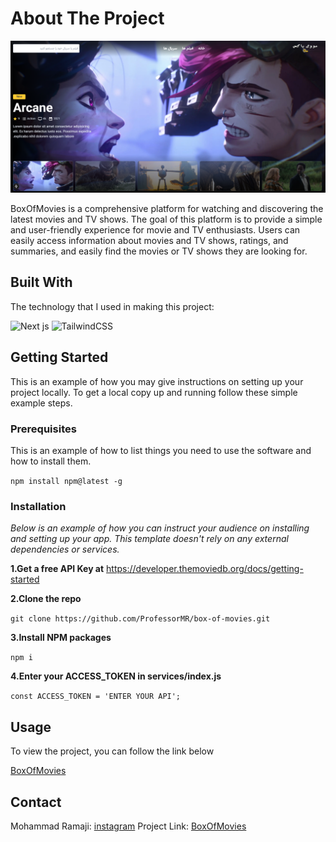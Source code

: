 # About The Project


![box-of-movies](./public/images/desktop-preview.png)

BoxOfMovies is a comprehensive platform for watching and discovering the latest movies and TV shows. The goal of this platform is to provide a simple and user-friendly experience for movie and TV enthusiasts. Users can easily access information about movies and TV shows, ratings, and summaries, and easily find the movies or TV shows they are looking for.

## Built With

The technology that I used in making this project:

![Next js](https://img.shields.io/badge/next.js-000000?style=for-the-badge&logo=nextdotjs&logoColor=white)
![TailwindCSS](https://img.shields.io/badge/tailwindcss-%2338B2AC.svg?style=for-the-badge&logo=tailwind-css&logoColor=white)

## Getting Started

This is an example of how you may give instructions on setting up your project locally. To get a local copy up and running follow these simple example steps.

### Prerequisites

This is an example of how to list things you need to use the software and how to install them.

`npm install npm@latest -g`

### Installation

_Below is an example of how you can instruct your audience on installing and setting up your app. This template doesn't rely on any external dependencies or services._

**1.Get a free API Key at** https://developer.themoviedb.org/docs/getting-started

**2.Clone the repo**

`git clone https://github.com/ProfessorMR/box-of-movies.git`

**3.Install NPM packages**

`npm i`

**4.Enter your ACCESS_TOKEN in services/index.js**

`const ACCESS_TOKEN = 'ENTER YOUR API';`

## Usage

To view the project, you can follow the link below

[BoxOfMovies](https://google.com)

## Contact

Mohammad Ramaji: [instagram](https://instagram.com/mohammad._.rmj)
Project Link: [BoxOfMovies](https://github.com/ProfessorMR/box-of-movies.git)
